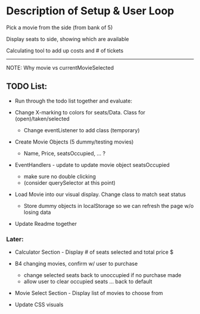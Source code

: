 # Description of Setup & User Loop #

Pick a movie from the side (from bank of 5)

Display seats to side, showing which are available 

Calculating tool to add up costs and # of tickets


- - -

NOTE: Why movie vs currentMovieSelected


## TODO List:
* Run through the todo list together and evaluate:

* Change X-marking to colors for seats/Data. Class for (open)/taken/selected
  * Change eventListener to add class (temporary)

* Create Movie Objects (5 dummy/testing movies)
  * Name, Price, seatsOccupied, ... ?

* EventHandlers - update to update movie object seatsOccupied
  * make sure no double clicking
  * (consider querySelector at this point)

* Load Movie into our visual display. Change class to match seat status
  * Store dummy objects in localStorage so we can refresh the page w/o losing data

* Update Readme together

### Later:
* Calculator Section - Display # of seats selected and total price $

* B4 changing movies, confirm w/ user to purchase 
  * change selected seats back to unoccupied if no purchase made
  * allow user to clear occupied seats ... back to default 

* Movie Select Section - Display list of movies to choose from

* Update CSS visuals
